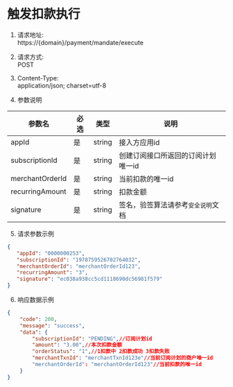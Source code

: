 # 触发扣款执行

1. 请求地址:</br>
   https://{domain}/payment/mandate/execute


2. 请求方式:</br>
   POST


3. Content-Type:</br>
   application/json; charset=utf-8


4. 参数说明</br>

|参数名|必选|类型| 说明                     |
|--|--|--|------------------------|
|appId|是|string| 接入方应用id                |
|subscriptionId|是|string| 创建订阅接口所返回的订阅计划唯一id     |
|merchantOrderId|是|string| 当前扣款的唯一id              |
|recurringAmount|是|string| 扣款金额                   |
|signature|是|string| 签名，验签算法请参考```安全说明```文档 ||


5. 请求参数示例

```json
{
   "appId": "0000000253",
   "subscriptionId": "1978759526702764032",
   "merchantOrderId": "merchantOrderId123",
   "recurringAmount": "3",
   "signature": "ec038a938cc5cd1118690dc56981f579"
}
```


6. 响应数据示例
``` json
{
	"code": 200,
	"message": "success",
	"data": {
		"subscriptionId": "PENDING",//订阅计划id
		"amount": "3.00",//本次扣款金额
		"orderStatus": "1",//1扣款中 2扣款成功 3扣款失败
		"merchantTxnId": "merchantTxnId123e"//当前订阅计划的商户唯一id 
		"merchantOrderId": "merchantOrderId123"//当前扣款的唯一id 
	}
}
```

